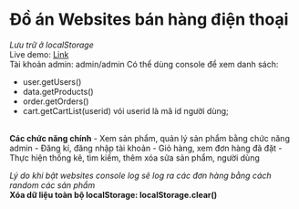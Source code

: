 # Đồ án Websites bán hàng điện thoại
<i>Lưu trữ ở localStorage</i><br>
Live demo: <a href="https://huykhaduy.github.io">Link</a><br>
Tài khoản admin: admin/admin
Có thể dùng console để xem danh sách:
  - user.getUsers()
  - data.getProducts()
  - order.getOrders()
  - cart.getCartList(userid) vói userid là mã id người dùng;
 <br>
<b>Các chức năng chính</b>
- Xem sản phẩm, quản lý sản phẩm bằng chức năng admin
- Đăng kí, đăng nhập tài khoản
- Giỏ hàng, xem đơn hàng đã đặt
- Thực hiện thống kê, tìm kiếm, thêm xóa sửa sản phẩm, người dùng

<i> Lý do khi bật websites console log sẽ log ra các đơn hàng bằng cách random các sản phẩm </i><br>
 <b> Xóa dữ liệu toàn bộ localStorage: localStorage.clear()</b>


